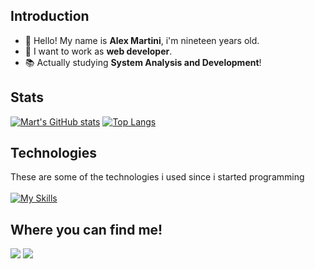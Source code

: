 ## Introduction
- 👋 Hello! My name is **Alex Martini**, i'm nineteen years old.
- 🚀 I want to work as **web developer**.
- 📚 Actually studying **System Analysis and Development**!


## Stats
[![Mart's GitHub stats](https://github-readme-stats.vercel.app/api?username=mart-sc&show_icons=true&theme=transparent)](https://github.com/mart-sc/github-readme-stats)
[![Top Langs](https://github-readme-stats.vercel.app/api/top-langs/?username=mart-sc&layout=compact)](https://github.com/mart-sc/github-readme-stats)


## Technologies
These are some of the technologies i used since i started programming<br><br>
[![My Skills](https://skillicons.dev/icons?i=js,html,css,java,python,spring,bootstrap,jquery,nodejs,react,angular,vue&theme=light)](https://skillicons.dev)


## Where you can find me!  
<div>
  <a href="mailto:alexmartini.sc@gmail.com"><img src="https://img.shields.io/badge/-Gmail-%23333?style=for-the-badge&amp;logo=gmail&amp;logoColor=white"></a>
  <a href="https://www.linkedin.com/in/mart-sc/" rel="nofollow"><img src="https://img.shields.io/badge/-LinkedIn-%230077B5?style=for-the-badge&amp;logo=linkedin&amp;logoColor=white"></a
</div>

